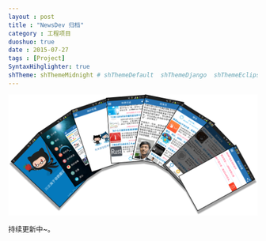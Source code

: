 ```yaml
---
layout : post
title : "NewsDev 归档"
category : 工程项目
duoshuo: true
date : 2015-07-27
tags : [Project]
SyntaxHihglighter: true
shTheme: shThemeMidnight # shThemeDefault  shThemeDjango  shThemeEclipse  shThemeEmacs  shThemeFadeToGrey  shThemeMidnight  shThemeRDark
---
```


![NewsDev](/res/img/blog/2015/07/27/NewsDev.png)

<!-- more -->

持续更新中~。






